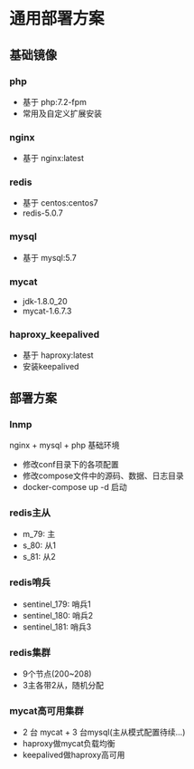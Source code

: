 # 通用部署方案

## 基础镜像
### php
- 基于 php:7.2-fpm
- 常用及自定义扩展安装
### nginx
- 基于 nginx:latest
### redis
- 基于 centos:centos7
- redis-5.0.7
### mysql
- 基于 mysql:5.7
### mycat
- jdk-1.8.0_20
- mycat-1.6.7.3
### haproxy_keepalived
- 基于 haproxy:latest
- 安装keepalived

## 部署方案
### lnmp
nginx + mysql + php 基础环境
- 修改conf目录下的各项配置
- 修改compose文件中的源码、数据、日志目录
- docker-compose up -d 启动
### redis主从
- m_79: 主
- s_80: 从1
- s_81: 从2
### redis哨兵
- sentinel_179: 哨兵1
- sentinel_180: 哨兵2
- sentinel_181: 哨兵3
### redis集群
- 9个节点(200~208)
- 3主各带2从，随机分配
### mycat高可用集群 
- 2 台 mycat + 3 台mysql(主从模式配置待续...)
- haproxy做mycat负载均衡
- keepalived做haproxy高可用
